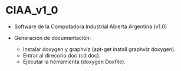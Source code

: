 CIAA_v1_0
=========

- Software de la Computadora Industrial Abierta Argentina (v1.0)


- Generaci&oacute;n de documentaci&oacute;n:
	+ Instalar doxygen y graphviz (apt-get install graphviz doxygen).
	+ Entrar al direcorio doc (cd doc).
	+ Ejecutar la herramienta (doxygen Doxfile).

